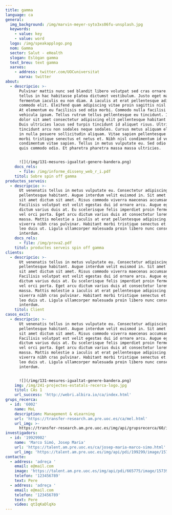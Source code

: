 ```yaml
---
title: gamma
language: ca
general:
  img_background: /img/marvin-meyer-syto3xs06fu-unsplash.jpg
  keywords:
    - value: key
    - value: word
  logo: /img/speakapplogo.png
  nom: Gamma
  sector: Salut - eHealth
  slogan: Eslògan gamma
  text_breu: text gamma
  xarxes:
    - address: twitter.com/UOCuniversitat
      xarxa: twitter
about:
  - descripcio: >-
      Pulvinar mattis nunc sed blandit libero volutpat sed cras ornare. Viverra
      tellus in hac habitasse platea dictumst vestibulum. Justo eget magna
      fermentum iaculis eu non diam. A iaculis at erat pellentesque adipiscing
      commodo elit. Eleifend quam adipiscing vitae proin sagittis nisl rhoncus.
      At elementum eu facilisis sed odio morbi. Commodo nulla facilisi nullam
      vehicula ipsum. Tellus rutrum tellus pellentesque eu tincidunt. Ipsum
      dolor sit amet consectetur adipiscing elit pellentesque habitant morbi.
      Duis ultricies lacus sed turpis tincidunt id aliquet risus. Ultrices
      tincidunt arcu non sodales neque sodales. Cursus metus aliquam eleifend mi
      in nulla posuere sollicitudin aliquam. Vitae sapien pellentesque habitant
      morbi tristique senectus et netus et. Nibh nisl condimentum id venenatis a
      condimentum vitae sapien. Tellus in metus vulputate eu. Sed odio morbi
      quis commodo odio. Et pharetra pharetra massa massa ultricies.


      ![](/img/131-mesures-igualtat-genere-bandera.png)
    docs_rels:
      - file: /img/informe_disseny_web_r_i.pdf
    titol: Sobre spin off gamma
productes_serveis:
  - descripcio: >-
      Ut venenatis tellus in metus vulputate eu. Consectetur adipiscing elit
      pellentesque habitant. Augue interdum velit euismod in. Sit amet cursus
      sit amet dictum sit amet. Risus commodo viverra maecenas accumsan lacus.
      Facilisis volutpat est velit egestas dui id ornare arcu. Augue eget arcu
      dictum varius duis at. Eu scelerisque felis imperdiet proin fermentum leo
      vel orci porta. Eget arcu dictum varius duis at consectetur lorem donec
      massa. Mattis molestie a iaculis at erat pellentesque adipiscing. Quis
      viverra nibh cras pulvinar. Habitant morbi tristique senectus et. Vitae et
      leo duis ut. Ligula ullamcorper malesuada proin libero nunc consequat
      interdum.
    docs_rels:
      - file: /img/prova2.pdf
    titol: productes serveis spin off gamma
clients:
  - descripcio: >-
      Ut venenatis tellus in metus vulputate eu. Consectetur adipiscing elit
      pellentesque habitant. Augue interdum velit euismod in. Sit amet cursus
      sit amet dictum sit amet. Risus commodo viverra maecenas accumsan lacus.
      Facilisis volutpat est velit egestas dui id ornare arcu. Augue eget arcu
      dictum varius duis at. Eu scelerisque felis imperdiet proin fermentum leo
      vel orci porta. Eget arcu dictum varius duis at consectetur lorem donec
      massa. Mattis molestie a iaculis at erat pellentesque adipiscing. Quis
      viverra nibh cras pulvinar. Habitant morbi tristique senectus et. Vitae et
      leo duis ut. Ligula ullamcorper malesuada proin libero nunc consequat
      interdum.
    titol: Client
casos_exit:
  - descripcio: >-
      Ut venenatis tellus in metus vulputate eu. Consectetur adipiscing elit
      pellentesque habitant. Augue interdum velit euismod in. Sit amet cursus
      sit amet dictum sit amet. Risus commodo viverra maecenas accumsan lacus.
      Facilisis volutpat est velit egestas dui id ornare arcu. Augue eget arcu
      dictum varius duis at. Eu scelerisque felis imperdiet proin fermentum leo
      vel orci porta. Eget arcu dictum varius duis at consectetur lorem donec
      massa. Mattis molestie a iaculis at erat pellentesque adipiscing. Quis
      viverra nibh cras pulvinar. Habitant morbi tristique senectus et. Vitae et
      leo duis ut. Ligula ullamcorper malesuada proin libero nunc consequat
      interdum.


      ![](/img/131-mesures-igualtat-genere-bandera.png)
    img: /img/241-projectes-estatals-recerca-logo.jpg
    titol: CAs 1
    url_success: 'http://webri.albira.io/ca/index.html'
grups_recerca:
  - id: '6002'
    name: MeL
    description: Management & eLearning
    url: 'https://transfer-research.am.pre.uoc.es/ca/mel.html'
    url_img: >-
      https://transfer-research.am.pre.uoc.es/img/api/grupsrecerca/60/image/1573920260582
investigadors:
  - id: '19929902'
    name: 'Marco Simó, Josep Maria'
    url: 'https://talent.am.pre.uoc.es/ca/josep-maria-marco-simo.html'
    url_img: 'https://talent.am.pre.uoc.es/img/api/pdi/199299/image/1574954315497'
contacte:
  - address: 'adreça '
    email: e@mail.com
    image: 'https://talent.am.pre.uoc.es/img/api/pdi/665775/image/1573925440895'
    telefon: '123456789'
    text: Pere
  - address: 'adreça '
    email: e@mail.com
    telefon: '123456789'
    text: Pere
    video: qtIqKaDlqXo
---
```

